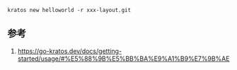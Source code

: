 ```shell
kratos new helloworld -r xxx-layout.git
```

## 参考

1. https://go-kratos.dev/docs/getting-started/usage/#%E5%88%9B%E5%BB%BA%E9%A1%B9%E7%9B%AE
